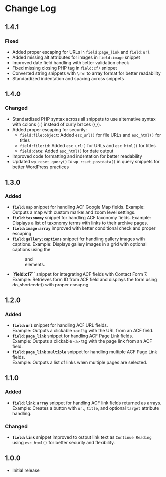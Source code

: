 # Change Log

## 1.4.1

### Fixed
- Added proper escaping for URLs in `field:page_link` and `field:url`
- Added missing alt attributes for images in `field:image` snippet
- Improved date field handling with better validation check
- Fixed missing closing PHP tag in `field:cf7` snippet
- Converted string snippets with `\r\n` to array format for better readability
- Standardized indentation and spacing across snippets

## 1.4.0

### Changed
- Standardized PHP syntax across all snippets to use alternative syntax with colons (`:`) instead of curly braces (`{}`).
- Added proper escaping for security:
  - `field:file:object`: Added `esc_url()` for file URLs and `esc_html()` for titles
  - `field:file:id`: Added `esc_url()` for URLs and `esc_html()` for titles
  - `field:date`: Added `esc_html()` for date output
- Improved code formatting and indentation for better readability
- Updated `wp_reset_query()` to `wp_reset_postdata()` in query snippets for better WordPress practices

## 1.3.0

### Added
- **`field:map`** snippet for handling ACF Google Map fields.
  Example: Outputs a map with custom marker and zoom level settings.
- **`field:taxonomy`** snippet for handling ACF taxonomy fields.
  Example: Displays a list of taxonomy terms with links to their archive pages.
- **`field:image:array`** improved with better conditional check and proper escaping.
- **`field:gallery:captions`** snippet for handling gallery images with captions.
  Example: Displays gallery images in a grid with optional captions using the <figure> and <figcaption> elements.
- **`field:cf7``** snippet for integrating ACF fields with Contact Form 7.
  Example: Retrieves form ID from ACF field and displays the form using do_shortcode() with proper escaping.

## 1.2.0

### Added
- **`field:url`** snippet for handling ACF URL fields.  
  Example: Outputs a clickable `<a>` tag with the URL from an ACF field.
- **`field:page_link`** snippet for handling ACF Page Link fields.  
  Example: Outputs a clickable `<a>` tag with the page link from an ACF field.
- **`field:page_link:multiple`** snippet for handling multiple ACF Page Link fields.  
  Example: Outputs a list of links when multiple pages are selected.

## 1.1.0

### Added
- **`field:link:array`** snippet for handling ACF link fields returned as arrays.  
  Example: Creates a button with `url`, `title`, and optional `target` attribute handling.

### Changed
- **`field:link`** snippet improved to output link text as `Continue Reading` using `esc_html()` for better security and flexibility.

## 1.0.0

- Initial release
